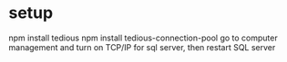 setup
=======

npm install tedious
npm install tedious-connection-pool
go to computer management and turn on TCP/IP for sql server, then restart SQL server